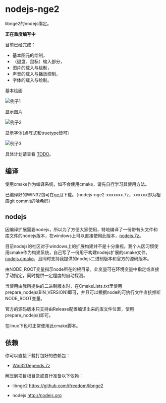 nodejs-nge2
============

libnge2的nodejs绑定。

**正在重度编写中**

目前已经完成：

* 基本图元的绘制，
* （键盘、鼠标）输入部分，
* 图片的载入与绘制，
* 声音的载入与播放控制，
* 字体的载入与绘制。

基本绘画

![例子1](https://github.com/ifreedom/nodejs-nge2/raw/master/img/run.js.png)

显示图片

![例子2](https://github.com/ifreedom/nodejs-nge2/raw/master/img/test_img.png)

显示字体(点阵式和truetype皆可)

![例子3](https://github.com/ifreedom/nodejs-nge2/raw/master/img/test_font.png)

具体计划请查看 [TODO](https://github.com/ifreedom/nodejs-nge2/blob/master/TODO.md)。

编译
-----

使用cmake作为编译系统，如不会使用cmake，请先自行学习其使用方法。

已编译好的WIN32包可在[ge.tt](http://ge.tt/8rT8cKE)下载。（nodejs-nge2-xxxxxxx.7z，xxxxxx即为相应git commit的哈希码）

nodejs
------

因编译扩展需要nodejs，所以为了方便大家使用，特地编译了一份带有头文件和库文件的nodejs版本，在windows上可以直接使用此版本，[nodejs.7z](http://ge.tt/1AwzUME)。

目前nodejs的社区对于windows上的扩展构建并不是十分重视，我个人因习惯使用cmake作为构建系统，自己写了一份用于构建nodejs扩展的cmake文件，[nodejs.cmake](https://github.com/ifreedom/nodejs-nge2/blob/master/CMake/Nodejs.cmake)，且同时支持我提供的nodejs二进制版本和官方的源码版本。

由NODE\_ROOT变量指示node所在的根目录，此变量可在环境变量中指定或直接手动指定，同时提供一定程度的自动探测。

当使用由我所提供的二进制版本时，在CmakeLists.txt里使用prepare\_nodejs(BIN_VERSION)即可，并且可以根据node的可执行文件直接推断NODE\_ROOT变量。

官方的源码版本只支持由Release配置编译出来的库文件位置，使用prepare\_nodejs()即可。

在linux下也可正常使用此cmake脚本。

依赖
----

你可以直接下载打包好的依赖包：

* [Win32Depends.7z](http://ge.tt/8rT8cKE)

解压到项目根目录或自行准备以下依赖：

* libnge2
  https://github.com/ifreedom/libnge2

* nodejs
  http://nodejs.org

